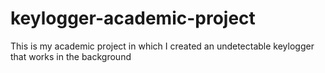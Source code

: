 # keylogger-academic-project
This is my academic project in which I created an undetectable keylogger that works in the background
